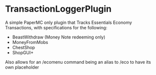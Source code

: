 # TransactionLoggerPlugin

A simple PaperMC only plugin that Tracks Essentials Economy Transactions, with specifications for the following:
- BeastWithdraw (Money Note redeeming only)
- MoneyFromMobs
- ChestShop
- ShopGUI+

Also allows for an /ecomenu command being an alias to /eco to have its own placeholder